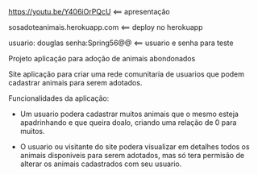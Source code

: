 https://youtu.be/Y406iOrPQcU              <== apresentação

sosadoteanimais.herokuapp.com                  <== deploy no herokuapp

usuario: douglas          senha:Spring56@@     <== usuario e senha para teste


Projeto aplicação para adoção de animais abondonados

Site aplicação para criar uma rede comunitaria de usuarios que podem cadastrar  animais para serem adotados.

Funcionalidades da aplicação:
- Um usuario podera cadastrar muitos animais que o mesmo esteja apadrinhando e que queira doalo, criando uma relação de 0 para muitos.

- O usuario ou visitante do site podera visualizar em detalhes todos os animais disponiveis para serem adotados, mas só tera permisão de alterar os animais cadastrados com seu usuario.  
